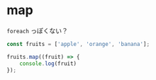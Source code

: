 # map

`foreach` っぽくない？

```js
const fruits = ['apple', 'orange', 'banana'];

fruits.map((fruit) => {
    console.log(fruit)
});
```
